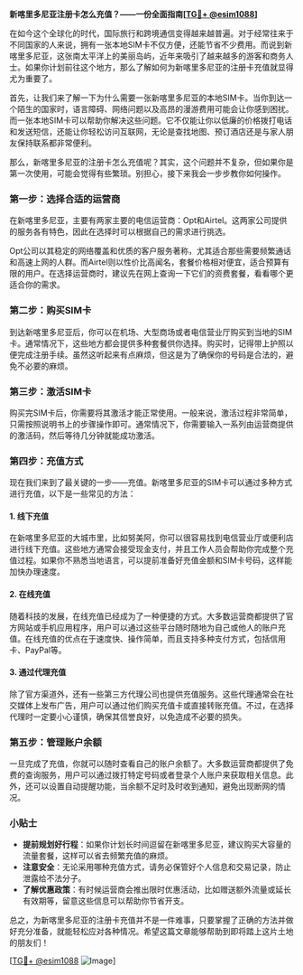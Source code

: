 **新喀里多尼亚注册卡怎么充值？——一份全面指南[[TG💪+ @esim1088](https://t.me/s/esim1088)]**

在如今这个全球化的时代，国际旅行和跨境通信变得越来越普遍。对于经常往来于不同国家的人来说，拥有一张本地SIM卡不仅方便，还能节省不少费用。而说到新喀里多尼亚，这张南太平洋上的美丽岛屿，近年来吸引了越来越多的游客和商务人士。如果你计划前往这个地方，那么了解如何为新喀里多尼亚的注册卡充值就显得尤为重要了。

首先，让我们来了解一下为什么需要一张新喀里多尼亚的本地SIM卡。当你到达一个陌生的国家时，语言障碍、网络问题以及高昂的漫游费用可能会让你感到困扰。而一张本地SIM卡可以帮助你解决这些问题。它不仅能让你以低廉的价格拨打电话和发送短信，还能让你轻松访问互联网，无论是查找地图、预订酒店还是与家人朋友保持联系都非常便利。

那么，新喀里多尼亚的注册卡怎么充值呢？其实，这个问题并不复杂，但如果你是第一次使用，可能会觉得有些繁琐。别担心，接下来我会一步步教你如何操作。

### 第一步：选择合适的运营商

在新喀里多尼亚，主要有两家主要的电信运营商：Opt和Airtel。这两家公司提供的服务各有特色，因此在选择时可以根据自己的需求进行挑选。

Opt公司以其稳定的网络覆盖和优质的客户服务著称，尤其适合那些需要频繁通话和高速上网的人群。而Airtel则以性价比高闻名，套餐价格相对便宜，适合预算有限的用户。在选择运营商时，建议先在网上查询一下它们的资费套餐，看看哪个更适合你的需求。

### 第二步：购买SIM卡

到达新喀里多尼亚后，你可以在机场、大型商场或者电信营业厅购买到当地的SIM卡。通常情况下，这些地方都会提供多种套餐供你选择。购买时，记得带上护照以便完成注册手续。虽然这听起来有点麻烦，但这是为了确保你的号码是合法的，避免不必要的麻烦。

### 第三步：激活SIM卡

购买完SIM卡后，你需要将其激活才能正常使用。一般来说，激活过程非常简单，只需按照说明书上的步骤操作即可。通常情况下，你需要输入一系列由运营商提供的激活码，然后等待几分钟就能成功激活。

### 第四步：充值方式

现在我们来到了最关键的一步——充值。新喀里多尼亚的SIM卡可以通过多种方式进行充值，以下是一些常见的方法：

#### 1. 线下充值

在新喀里多尼亚的大城市里，比如努美阿，你可以很容易找到电信营业厅或便利店进行线下充值。这些地方通常会接受现金支付，并且工作人员会帮助你完成整个充值过程。如果你不熟悉当地语言，可以提前准备好充值金额和SIM卡号码，这样能加快办理速度。

#### 2. 在线充值

随着科技的发展，在线充值已经成为了一种便捷的方式。大多数运营商都提供了官方网站或手机应用程序，用户可以通过这些平台随时随地为自己或他人的账户充值。在线充值的优点在于速度快、操作简单，而且支持多种支付方式，包括信用卡、PayPal等。

#### 3. 通过代理充值

除了官方渠道外，还有一些第三方代理公司也提供充值服务。这些代理通常会在社交媒体上发布广告，用户可以通过他们购买充值卡或直接转账充值。不过，在选择代理时一定要小心谨慎，确保其信誉良好，以免造成不必要的损失。

### 第五步：管理账户余额

一旦完成了充值，你就可以随时查看自己的账户余额了。大多数运营商都提供了免费的查询服务，用户可以通过拨打特定号码或者登录个人账户来获取相关信息。此外，还可以设置自动提醒功能，当余额不足时及时收到通知，避免出现断网的情况。

### 小贴士

- **提前规划好行程**：如果你计划长时间逗留在新喀里多尼亚，建议购买大容量的流量套餐，这样可以省去频繁充值的麻烦。
- **注意安全**：无论采用哪种充值方式，请务必保管好个人信息和交易记录，防止泄露给不法分子。
- **了解优惠政策**：有时候运营商会推出限时优惠活动，比如赠送额外流量或延长有效期等，留意这些信息可以帮助你节省开支。

总之，为新喀里多尼亚的注册卡充值并不是一件难事，只要掌握了正确的方法并做好充分准备，就能轻松应对各种情况。希望这篇文章能够帮助到即将踏上这片土地的朋友们！

[[TG💪+ @esim1088](https://t.me/s/esim1088) ![Image](https://i.postimg.cc/4NQfJmqS/Snipaste-2025-05-13-00-14-12.png)]